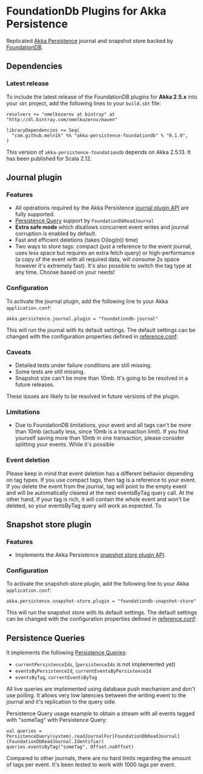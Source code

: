 FoundationDb Plugins for Akka Persistence
======================================

Replicated [Akka Persistence](https://doc.akka.io/docs/akka/current/scala/persistence.html) journal and snapshot store backed by [FoundationDB](https://www.foundationdb.org/).

Dependencies
------------

### Latest release

To include the latest release of the FoundationDB plugins for **Akka 2.5.x** into your `sbt` project, add the following lines to your `build.sbt` file:

    resolvers += "nmelkozerov at bintray" at "http://dl.bintray.com/nmelkozerov/maven"

    libraryDependencies += Seq(
      "com.github.meln1k" %% "akka-persistence-foundationdb" % "0.1.0",
    )

This version of `akka-persistence-foundationdb` depends on Akka 2.5.13. It has been published for Scala 2.12.

Journal plugin
--------------

### Features

- All operations required by the Akka Persistence [journal plugin API](https://doc.akka.io/docs/akka/current/scala/persistence.html#journal-plugin-api) are fully supported.
- [Persistence Query](https://doc.akka.io/docs/akka/current/scala/persistence-query.html) support by `FoundationDbReadJournal`
- **Extra safe mode** which disallows concurrent event writes and journal corruption is enabled by default.
- Fast and efficient deletions (takes O(log(n)) time)
- Two ways to store tags: compact (just a reference to the event journal, uses less space but requires an extra fetch query) 
or high-performance (a copy of the event with all required data, will consume 2x space however it's extremely fast). It's also 
possible to switch the tag type at any time. Choose based on your needs!

### Configuration

To activate the journal plugin, add the following line to your Akka `application.conf`:

    akka.persistence.journal.plugin = "foundationdb-journal"

This will run the journal with its default settings. The default settings can be changed with the configuration properties defined in [reference.conf](https://github.com/meln1k/akka-persistence-foundationdb/blob/master/src/main/resources/reference.conf):

### Caveats

- Detailed tests under failure conditions are still missing.
- Some tests are still missing.
- Snapshot size can't be more than 10mb. It's going to be resolved in a future releases.


These issues are likely to be resolved in future versions of the plugin.

### Limitations
- Due to FoundationDB limitations, your event and all tags can't be more than 10mb (actually less, since 10mb is a transaction limit).
If you find yourself saving more than 10mb in one transaction, please consider splitting your events. While it's possible 

### Event deletion

Please keep in mind that event deletion has a different behavior depending on tag types. If you use compact tags, then 
tag is a reference to your event. If you delete the event from the journal, tag will point to the empty event and will 
be automatically cleared at the next eventsByTag query call. At the other hand, if your tag is rich, it will contain 
the whole event and won't be deleted, so your eventsByTag query will work as expected. To 

Snapshot store plugin
---------------------

### Features

- Implements the Akka Persistence [snapshot store plugin API](https://doc.akka.io/docs/akka/current/scala/persistence.html#snapshot-store-plugin-api).

### Configuration

To activate the snapshot-store plugin, add the following line to your Akka `application.conf`:

    akka.persistence.snapshot-store.plugin = "foundationdb-snapshot-store"

This will run the snapshot store with its default settings. The default settings can be changed with the configuration properties defined in [reference.conf](https://github.com/meln1k/akka-persistence-foundationdb/blob/master/src/main/resources/reference.conf):

Persistence Queries
-------------------

It implements the following [Persistence Queries](https://doc.akka.io/docs/akka/current/scala/persistence-query.html):

* `currentPersistenceIds`, (`persistenceIds` is not implemented yet)
* `eventsByPersistenceId`, `currentEventsByPersistenceId`
* `eventsByTag`, `currentEventsByTag`

All live queries are implemented using database push mechanism and don't use polling. It allows very low 
latencies between the writing event to the journal and it's replication to the query side.

Persistence Query usage example to obtain a stream with all events tagged with "someTag" with Persistence Query:

    val queries = PersistenceQuery(system).readJournalFor[FoundationDbReadJournal](FoundationDbReadJournal.Identifier)
    queries.eventsByTag("someTag", Offset.noOffset)
    
Compared to other journals, there are no hard limits regarding the amount of tags per event. It's been tested to work with 
1000 tags per event.
